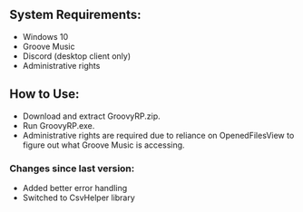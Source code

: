 ## System Requirements:

* Windows 10
* Groove Music
* Discord (desktop client only)
* Administrative rights
## How to Use:

* Download and extract GroovyRP.zip.
* Run GroovyRP.exe.
* Administrative rights are required due to reliance on OpenedFilesView to figure out what Groove Music is accessing.

### Changes since last version:

* Added better error handling
* Switched to CsvHelper library

